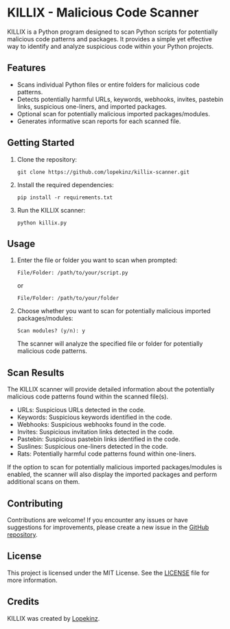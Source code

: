 # KILLIX - Malicious Code Scanner

KILLIX is a Python program designed to scan Python scripts for potentially malicious code patterns and packages. It provides a simple yet effective way to identify and analyze suspicious code within your Python projects.

## Features

- Scans individual Python files or entire folders for malicious code patterns.
- Detects potentially harmful URLs, keywords, webhooks, invites, pastebin links, suspicious one-liners, and imported packages.
- Optional scan for potentially malicious imported packages/modules.
- Generates informative scan reports for each scanned file.

## Getting Started

1. Clone the repository:

   ```shell
   git clone https://github.com/lopekinz/killix-scanner.git
   ```

2. Install the required dependencies:

   ```shell
   pip install -r requirements.txt
   ```

3. Run the KILLIX scanner:

   ```shell
   python killix.py
   ```

## Usage

1. Enter the file or folder you want to scan when prompted:

   ```shell
   File/Folder: /path/to/your/script.py
   ```

   or

   ```shell
   File/Folder: /path/to/your/folder
   ```

2. Choose whether you want to scan for potentially malicious imported packages/modules:

   ```shell
   Scan modules? (y/n): y
   ```

   The scanner will analyze the specified file or folder for potentially malicious code patterns.

## Scan Results

The KILLIX scanner will provide detailed information about the potentially malicious code patterns found within the scanned file(s).

- URLs: Suspicious URLs detected in the code.
- Keywords: Suspicious keywords identified in the code.
- Webhooks: Suspicious webhooks found in the code.
- Invites: Suspicious invitation links detected in the code.
- Pastebin: Suspicious pastebin links identified in the code.
- Suslines: Suspicious one-liners detected in the code.
- Rats: Potentially harmful code patterns found within one-liners.

If the option to scan for potentially malicious imported packages/modules is enabled, the scanner will also display the imported packages and perform additional scans on them.

## Contributing

Contributions are welcome! If you encounter any issues or have suggestions for improvements, please create a new issue in the [GitHub repository](https://github.com/lopekinz/KILLIX-Scanner).

## License

This project is licensed under the MIT License. See the [LICENSE](LICENSE) file for more information.

## Credits

KILLIX was created by [Lopekinz](https://github.com/lopekinz).
